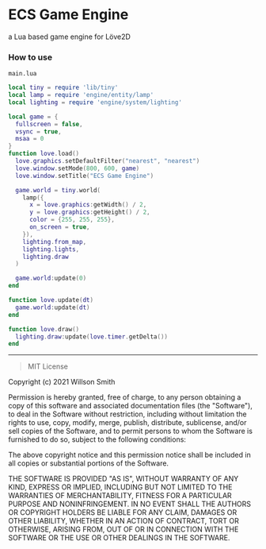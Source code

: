 # ECS Game Engine
a Lua based game engine for Löve2D

### How to use

`main.lua`

```lua
local tiny = require 'lib/tiny'
local lamp = require 'engine/entity/lamp'
local lighting = require 'engine/system/lighting'

local game = {
  fullscreen = false,
  vsync = true,
  msaa = 0
}
function love.load()
  love.graphics.setDefaultFilter("nearest", "nearest")
  love.window.setMode(800, 600, game)
  love.window.setTitle("ECS Game Engine")

  game.world = tiny.world(
    lamp({
      x = love.graphics:getWidth() / 2,
      y = love.graphics:getHeight() / 2,
      color = {255, 255, 255},
      on_screen = true,
    }),
    lighting.from_map,
    lighting.lights,
    lighting.draw
  )

  game.world:update(0)
end

function love.update(dt)
  game.world:update(dt)
end

function love.draw()
  lighting.draw:update(love.timer.getDelta())
end
```

---

> MIT License

Copyright (c) 2021 Willson Smith

Permission is hereby granted, free of charge, to any person obtaining a copy
of this software and associated documentation files (the "Software"), to deal
in the Software without restriction, including without limitation the rights
to use, copy, modify, merge, publish, distribute, sublicense, and/or sell
copies of the Software, and to permit persons to whom the Software is
furnished to do so, subject to the following conditions:

The above copyright notice and this permission notice shall be included in all
copies or substantial portions of the Software.

THE SOFTWARE IS PROVIDED "AS IS", WITHOUT WARRANTY OF ANY KIND, EXPRESS OR
IMPLIED, INCLUDING BUT NOT LIMITED TO THE WARRANTIES OF MERCHANTABILITY,
FITNESS FOR A PARTICULAR PURPOSE AND NONINFRINGEMENT. IN NO EVENT SHALL THE
AUTHORS OR COPYRIGHT HOLDERS BE LIABLE FOR ANY CLAIM, DAMAGES OR OTHER
LIABILITY, WHETHER IN AN ACTION OF CONTRACT, TORT OR OTHERWISE, ARISING FROM,
OUT OF OR IN CONNECTION WITH THE SOFTWARE OR THE USE OR OTHER DEALINGS IN THE
SOFTWARE.
